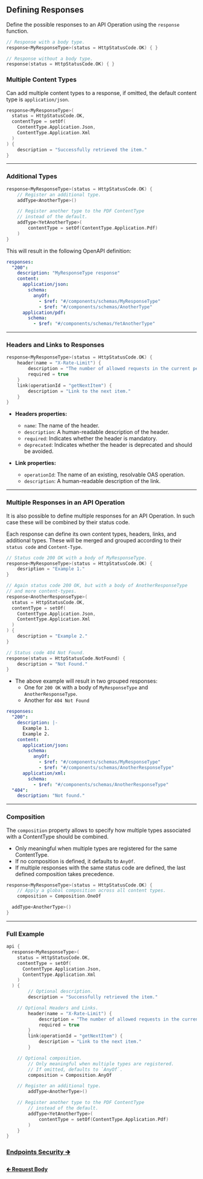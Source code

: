 ## Defining Responses

Define the possible responses to an API Operation using the `response` function.

```kotlin
// Response with a body type.
response<MyResponseType>(status = HttpStatusCode.OK) { }

// Response without a body type.
response(status = HttpStatusCode.OK) { }
```

### Multiple Content Types

Can add multiple content types to a response, if omitted, the default content type is `application/json`.

```kotlin
response<MyResponseType>(
  status = HttpStatusCode.OK,
  contentType = setOf(
    ContentType.Application.Json,
    ContentType.Application.Xml
  )
) {
    description = "Successfully retrieved the item."
}
```

---

### Additional Types

```kotlin
response<MyResponseType>(status = HttpStatusCode.OK) {
    // Register an additional type.
    addType<AnotherType>()

    // Register another type to the PDF ContentType
    // instead of the default.
    addType<YetAnotherType>(
        contentType = setOf(ContentType.Application.Pdf)
    )
}
```

This will result in the following OpenAPI definition:

```yaml
responses:
  "200":
    description: "MyResponseType response"
    content:
      application/json:
        schema:
          anyOf:
            - $ref: "#/components/schemas/MyResponseType"
            - $ref: "#/components/schemas/AnotherType"
      application/pdf:
        schema:
          - $ref: "#/components/schemas/YetAnotherType"
```

---

### Headers and Links to Responses

```kotlin
response<MyResponseType>(status = HttpStatusCode.OK) {
    header(name = "X-Rate-Limit") {
        description = "The number of allowed requests in the current period."
        required = true
    }
    link(operationId = "getNextItem") {
        description = "Link to the next item."
    }
}
```

- **Headers properties:**
  - `name`: The name of the header.
  - `description`: A human-readable description of the header.
  - `required`: Indicates whether the header is mandatory.
  - `deprecated`: Indicates whether the header is deprecated and should be avoided.


- **Link properties:**
  - `operationId`: The name of an existing, resolvable OAS operation.
  - `description`: A human-readable description of the link.

---

### Multiple Responses in an API Operation

It is also possible to define multiple responses for an API Operation.
In such case these will be combined by their status code.

Each response can define its own content types, headers, links, and additional types.
These will be merged and grouped according to their `status code` and `Content-Type`.

```kotlin
// Status code 200 OK with a body of MyResponseType.
response<MyResponseType>(status = HttpStatusCode.OK) {
    desription = "Example 1."
}

// Again status code 200 OK, but with a body of AnotherResponseType
// and more content-types.
response<AnotherResponseType>(
  status = HttpStatusCode.OK,
  contentType = setOf(
    ContentType.Application.Json,
    ContentType.Application.Xml
  )
) {
    description = "Example 2."
}

// Status code 404 Not Found.
response(status = HttpStatusCode.NotFound) {
    description = "Not Found."
}
```

- The above example will result in two grouped responses:
  - One for `200 OK` with a body of `MyResponseType` and `AnotherResponseType`.
  - Another for `404 Not Found`

```yaml
responses:
  "200":
    description: |-
      Example 1.
      Example 2.
    content:
      application/json:
        schema:
          anyOf:
            - $ref: "#/components/schemas/MyResponseType"
            - $ref: "#/components/schemas/AnotherResponseType"
      application/xml:
        schema:
          - $ref: "#/components/schemas/AnotherResponseType"
  "404":
    description: "Not found."
```

---

### Composition

The `composition` property allows to specify how multiple types associated with a ContentType should be combined.

- Only meaningful when multiple types are registered for the same ContentType.
- If no composition is defined, it defaults to `AnyOf`.
- If multiple responses with the same status code are defined, the last defined composition takes precedence.

```kotlin
response<MyResponseType>(status = HttpStatusCode.OK) {
    // Apply a global composition across all content types.
    composition = Composition.OneOf

  addType<AnotherType>()
}
```

--- 

### Full Example

```kotlin
api {
  response<MyResponseType>(
    status = HttpStatusCode.OK,
    contentType = setOf(
      ContentType.Application.Json,
      ContentType.Application.Xml
    )
  ) {
        // Optional description.
        description = "Successfully retrieved the item."

    // Optional Headers and Links.
        header(name = "X-Rate-Limit") {
            description = "The number of allowed requests in the current period."
            required = true
        }
        link(operationId = "getNextItem") {
            description = "Link to the next item."
        }

    // Optional composition.
        // Only meaningful when multiple types are registered.
        // If omitted, defaults to `AnyOf`.
        composition = Composition.AnyOf

    // Register an additional type.
        addType<AnotherType>()

    // Register another type to the PDF ContentType
        // instead of the default.
        addType<YetAnotherType>(
            contentType = setOf(ContentType.Application.Pdf)
        )
    }
}
```

### [Endpoints Security 🡲](02.6.api-usage-security.md)

#### [🡰 Request Body](02.4.api-usage-request-body.md)
